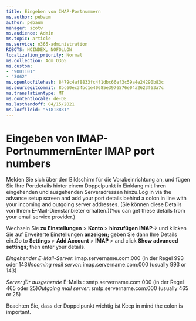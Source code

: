 ```yaml
---
title: Eingeben von IMAP-Portnummern
ms.author: pebaum
author: pebaum
manager: scotv
ms.audience: Admin
ms.topic: article
ms.service: o365-administration
ROBOTS: NOINDEX, NOFOLLOW
localization_priority: Normal
ms.collection: Adm_O365
ms.custom:
- "9001101"
- "3062"
ms.openlocfilehash: 8479c4af8833fc4f1dbc66ef3c59a4e24290b83c
ms.sourcegitcommit: 8bc60ec34bc1e40685e3976576e04a2623f63a7c
ms.translationtype: MT
ms.contentlocale: de-DE
ms.lasthandoff: 04/15/2021
ms.locfileid: "51813831"
---
```

# <a name="enter-imap-port-numbers"></a><span data-ttu-id="9727d-102">Eingeben von IMAP-Portnummern</span><span class="sxs-lookup"><span data-stu-id="9727d-102">Enter IMAP port numbers</span></span>

<span data-ttu-id="9727d-103">Melden Sie sich über den Bildschirm für die Vorabeinrichtung an, und fügen Sie Ihre Portdetails hinter einem Doppelpunkt in Einklang mit Ihren eingehenden und ausgehenden Serveradressen hinzu.</span><span class="sxs-lookup"><span data-stu-id="9727d-103">Log in via the advance setup screen and add your port details behind a colon in line with your incoming and outgoing server addresses.</span></span> <span data-ttu-id="9727d-104">(Sie können diese Details von Ihrem E-Mail-Dienstanbieter erhalten.)</span><span class="sxs-lookup"><span data-stu-id="9727d-104">(You can get these details from your email service provider.)</span></span> 

<span data-ttu-id="9727d-105">Wechseln Sie **zu Einstellungen**  >  **Konto**  >  **hinzufügen IMAP->** und klicken Sie auf Erweiterte Einstellungen **anzeigen;** geben Sie dann Ihre Details ein.</span><span class="sxs-lookup"><span data-stu-id="9727d-105">Go to **Settings** > **Add Account** > **IMAP** > and click **Show advanced settings**; then enter your details.</span></span> 

<span data-ttu-id="9727d-106">*Eingehender E-Mail-Server*: imap.servername.com:000 (in der Regel 993 oder 143)</span><span class="sxs-lookup"><span data-stu-id="9727d-106">*Incoming mail server*: imap.servername.com:000 (usually 993 or 143)</span></span> 

<span data-ttu-id="9727d-107">*Server für ausgehende* E-Mails : smtp.servername.com:000 (in der Regel 465 oder 25)</span><span class="sxs-lookup"><span data-stu-id="9727d-107">*Outgoing mail server*: smtp.servername.com:000 (usually 465 or 25)</span></span> 

<span data-ttu-id="9727d-108">Beachten Sie, dass der Doppelpunkt wichtig ist.</span><span class="sxs-lookup"><span data-stu-id="9727d-108">Keep in mind the colon is important.</span></span> 
